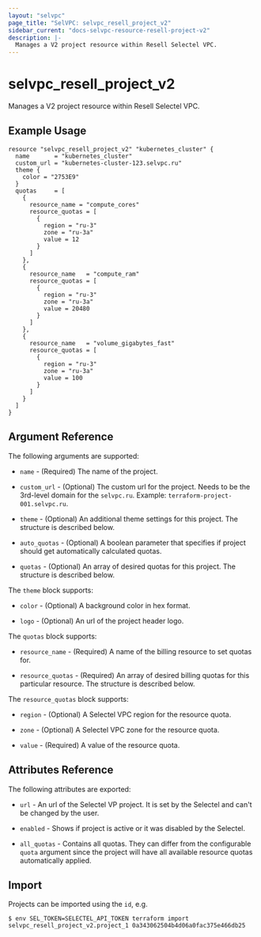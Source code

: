 ```yaml
---
layout: "selvpc"
page_title: "SelVPC: selvpc_resell_project_v2"
sidebar_current: "docs-selvpc-resource-resell-project-v2"
description: |-
  Manages a V2 project resource within Resell Selectel VPC.
---
```


# selvpc\_resell\_project_v2

Manages a V2 project resource within Resell Selectel VPC.

## Example Usage

```hcl
resource "selvpc_resell_project_v2" "kubernetes_cluster" {
  name       = "kubernetes_cluster"
  custom_url = "kubernetes-cluster-123.selvpc.ru"
  theme {
    color = "2753E9"
  }
  quotas     = [
    {
      resource_name = "compute_cores"
      resource_quotas = [
        {
          region = "ru-3"
          zone = "ru-3a"
          value = 12
        }
      ]
    },
    {
      resource_name   = "compute_ram"
      resource_quotas = [
        {
          region = "ru-3"
          zone = "ru-3a"
          value = 20480
        }
      ]
    },
    {
      resource_name   = "volume_gigabytes_fast"
      resource_quotas = [
        {
          region = "ru-3"
          zone = "ru-3a"
          value = 100
        }
      ]
    }
  ]
}
```

## Argument Reference

The following arguments are supported:

* `name` - (Required) The name of the project.

* `custom_url` - (Optional) The custom url for the project. Needs to be the
  3rd-level domain for the `selvpc.ru`. Example: `terraform-project-001.selvpc.ru`.

* `theme` - (Optional) An additional theme settings for this project. The structure is
  described below.

* `auto_quotas` - (Optional) A boolean parameter that specifies if project should
  get automatically calculated quotas.

* `quotas` - (Optional) An array of desired quotas for this project. The structure is
  described below.

The `theme` block supports:

* `color` - (Optional) A background color in hex format.

* `logo` - (Optional) An url of the project header logo.

The `quotas` block supports:

* `resource_name` - (Required) A name of the billing resource to set quotas for.

* `resource_quotas` - (Required) An array of desired billing quotas for this particular
  resource. The structure is described below.

The `resource_quotas` block supports:

* `region` - (Optional) A Selectel VPC region for the resource quota.

* `zone` - (Optional) A Selectel VPC zone for the resource quota.

* `value` - (Required) A value of the resource quota.

## Attributes Reference

The following attributes are exported:

* `url` - An url of the Selectel VP project. It is set by the Selectel and can't
  be changed by the user.

* `enabled` - Shows if project is active or it was disabled by the Selectel.

* `all_quotas` - Contains all quotas. They can differ from the configurable `quota`
  argument since the project will have all available resource quotas automatically applied.

## Import

Projects can be imported using the `id`, e.g.

```shell
$ env SEL_TOKEN=SELECTEL_API_TOKEN terraform import selvpc_resell_project_v2.project_1 0a343062504b4d06a0fac375e466db25
```
